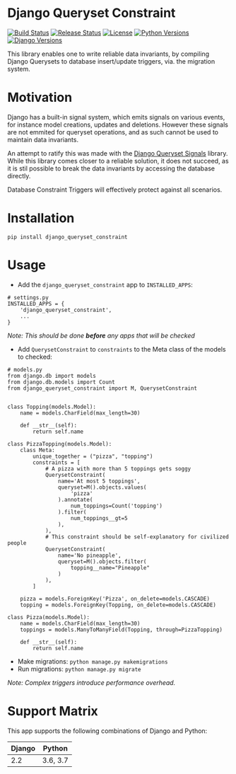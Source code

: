 Django Queryset Constraint
==========================

[![Build Status](https://travis-ci.com/magenta-aps/django_queryset_constraint.svg?branch=master)](https://travis-ci.com/magenta-aps/django_queryset_constraint)
[![Release Status](https://img.shields.io/pypi/v/django_queryset_constraint)](https://pypi.org/project/django-queryset-constraint/)
[![License](https://img.shields.io/pypi/l/django_queryset_constraint)](https://github.com/magenta-aps/django_queryset_constraint/blob/master/LICENSE)
[![Python Versions](https://img.shields.io/pypi/pyversions/django_queryset_constraint)](https://www.python.org/downloads/)
[![Django Versions](https://img.shields.io/pypi/djversions/django_queryset_constraint)](https://www.djangoproject.com/download/)



This library enables one to write reliable data invariants, by compiling Django
Querysets to database insert/update triggers, via. the migration system.

Motivation
==========
Django has a built-in signal system, which emits signals on various events, for
instance model creations, updates and deletions. However these signals are not
emmited for queryset operations, and as such cannot be used to maintain data
invariants.

An attempt to ratify this was made with the [Django Queryset Signals](https://github.com/magenta-aps/django-queryset-signals) library.
While this library comes closer to a reliable solution, it does not succeed,
as it is stil possible to break the data invariants by accessing the database
directly.

Database Constraint Triggers will effectively protect against all scenarios.

Installation
============
```
pip install django_queryset_constraint
```

Usage
=====

- Add the `django_queryset_constraint` app to `INSTALLED_APPS`:

```
# settings.py
INSTALLED_APPS = {
    'django_queryset_constraint',
    ...
}
```

*Note: This should be done **before** any apps that will be checked*

- Add `QuerysetConstraint` to `constraints` to the Meta class of the models to checked:

```
# models.py
from django.db import models
from django.db.models import Count
from django_queryset_constraint import M, QuerysetConstraint


class Topping(models.Model):
    name = models.CharField(max_length=30)

    def __str__(self):
        return self.name

class PizzaTopping(models.Model):
    class Meta:
        unique_together = ("pizza", "topping")
        constraints = [
            # A pizza with more than 5 toppings gets soggy
            QuerysetConstraint(
                name='At most 5 toppings',
                queryset=M().objects.values(
                    'pizza'
                ).annotate(
                    num_toppings=Count('topping')
                ).filter(
                    num_toppings__gt=5
                ),
            ),
            # This constraint should be self-explanatory for civilized people
            QuerysetConstraint(
                name='No pineapple',
                queryset=M().objects.filter(
                    topping__name="Pineapple"
                )
            ),
        ]

    pizza = models.ForeignKey('Pizza', on_delete=models.CASCADE)
    topping = models.ForeignKey(Topping, on_delete=models.CASCADE)

class Pizza(models.Model):
    name = models.CharField(max_length=30)
    toppings = models.ManyToManyField(Topping, through=PizzaTopping)

    def __str__(self):
        return self.name
```

- Make migrations: `python manage.py makemigrations`
- Run migrations: `python manage.py migrate`

*Note: Complex triggers introduce performance overhead.*

Support Matrix
==============
This app supports the following combinations of Django and Python:

| Django | Python   |
| ------ | -------- |
| 2.2    | 3.6, 3.7 |
